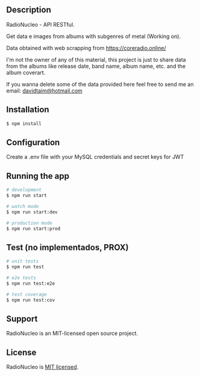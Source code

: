 ## Description

RadioNucleo - API RESTful.

Get data e images from albums with subgenres of metal (Working on).

Data obtained with web scrapping from https://coreradio.online/

I'm not the owner of any of this material, this project is just to share data from the albums like release date, band name, album name, etc. and the album coverart.

If you wanna delete some of the data provided here feel free to send me an email: davidtaim@hotmail.com

## Installation

```bash
$ npm install
```
## Configuration
Create a .env file with your MySQL credentials and secret keys for JWT

## Running the app

```bash
# development
$ npm run start

# watch mode
$ npm run start:dev

# production mode
$ npm run start:prod
```

## Test (no implementados, PROX)

```bash
# unit tests
$ npm run test

# e2e tests
$ npm run test:e2e

# test coverage
$ npm run test:cov
```

## Support

RadioNucleo is an MIT-licensed open source project.

## License

RadioNucleo is [MIT licensed](LICENSE).
